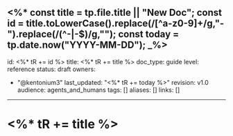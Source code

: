 <%*
const title = tp.file.title || "New Doc";
const id = title.toLowerCase().replace(/[^a-z0-9]+/g,"-").replace(/(^-|-$)/g,"");
const today = tp.date.now("YYYY-MM-DD");
_%>
---
id: <%* tR += id %>
title: <%* tR += title %>
doc_type: guide
level: reference
status: draft
owners:
  - "@kentonium3"
last_updated: "<%* tR += today %>"
revision: v1.0
audience: agents_and_humans
tags: []
aliases: []
links: []
---

# <%* tR += title %>

<!-- Body -->
